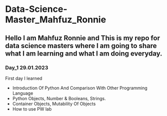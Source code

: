# Data-Science-Master_Mahfuz_Ronnie
## Hello I am **Mahfuz Ronnie** and This is my repo for data science masters where I am going to share what I am learning and what I am doing everyday.

### Day_1 29.01.2023
First day I learned 
* Introduction Of Python And Comparison With Other Programming Language
* Python Objects, Number & Booleans, Strings.
* Container Objects, Mutability Of Objects 
* How to use PW lab
